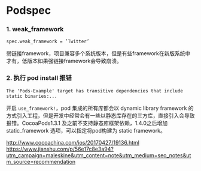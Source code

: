 # Podspec

### 1. weak_framework

`spec.weak_framework = ’Twitter’`

弱链接framework，项目兼容多个系统版本，但是有些framework在新版系统中才有，低版本如果强链接framework会导致崩溃。

### 2. 执行 pod install 报错

```The 'Pods-Example' target has transitive dependencies that include static binaries:...```

开启 ```use_framework!```，pod 集成的所有库都会以 dynamic library framework 的方式引入工程，但是开发中经常会有一些以静态库存在的三方库，直接引入会导致报错。CocoaPods1.3.1 及之前不支持静态库框架依赖，1.4.0之后增加 static_framework 选项，可以指定将pod构建为 static framework。

http://www.cocoachina.com/ios/20170427/19136.html
https://www.jianshu.com/p/56e17c8e3a94?utm_campaign=maleskine&utm_content=note&utm_medium=seo_notes&utm_source=recommendation